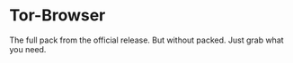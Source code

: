# Tor-Browser
The full pack from the official release. But without packed. Just grab what you need.
